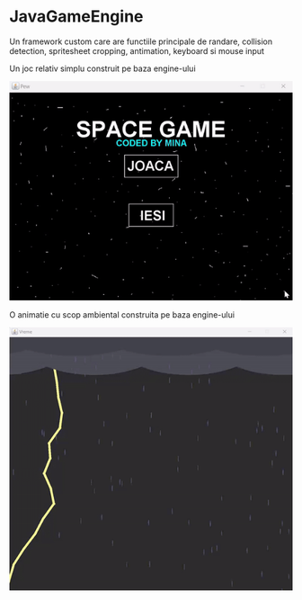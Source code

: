 # JavaGameEngine

Un framework custom care are functiile principale de randare, collision detection, spritesheet cropping, antimation, keyboard si mouse input

Un joc relativ simplu construit pe baza engine-ului

![](https://github.com/Minutzu321/JavaGameEngine/blob/main/joc.gif?raw=true)

O animatie cu scop ambiental construita pe baza engine-ului

![](https://github.com/Minutzu321/JavaGameEngine/blob/main/ambiental.gif?raw=true)
